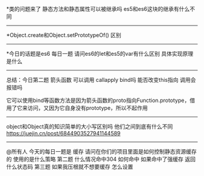 *类的问题来了  静态方法和静态属性可以被继承吗 es5和es6这块的继承有什么不同

********************************

*Object.create和Object.setPrototypeOf() 区别

********************************

*今日的话题是es6  每日一题 请问es6的let和es5的var有什么区别 具体实现原理是什么

********************************
总结：今日第二题  箭头函数 可以调用 callapply bind吗 能否改变this指向 调用会报错吗

它可以使用bind等函数方法是因为箭头函数的proto指向Function.prototype，借用了它来访问，又因为它自身没有prototype，所以不起作用

********************************
 object和Object真的知识简单的大小写区别吗 他们之间到底有什么不同
 https://juejin.cn/post/6844903527941144589

********************************
@所有人 今天的每日一题是 缓存 请问在你们的项目里面是如何控制静态资源缓存的 使用的是什么策略
第二题 什么情况命中304 如何命中 如果命中了强缓存 返回什么状态码
第三题 如果我压根就不想要缓存 怎么设置






